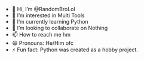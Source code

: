 - 👋 Hi, I’m @RandomBroLol
- 👀 I’m interested in Multi Tools
- 🌱 I’m currently learning Python
- 💞️ I’m looking to collaborate on Nothing
- 📫 How to reach me hm
- 😄 Pronouns: He/Him ofc
- ⚡ Fun fact: Python was created as a hobby project.

